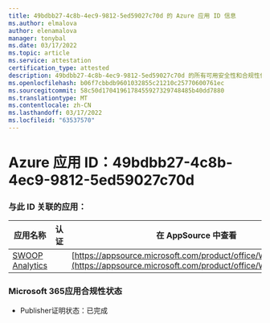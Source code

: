 ```yaml
---
title: 49bdbb27-4c8b-4ec9-9812-5ed59027c70d 的 Azure 应用 ID 信息
ms.author: elmalova
author: elenamalova
manager: tonybal
ms.date: 03/17/2022
ms.topic: article
ms.service: attestation
certification_type: attested
description: 49bdbb27-4c8b-4ec9-9812-5ed59027c70d 的所有可用安全性和合规性信息。
ms.openlocfilehash: b06f7cbbdb9601032855c21210c25770600761ec
ms.sourcegitcommit: 58c50d1704196178455927329748485b40dd7880
ms.translationtype: MT
ms.contentlocale: zh-CN
ms.lasthandoff: 03/17/2022
ms.locfileid: "63537570"
---
```

# <a name="azure-app-id-49bdbb27-4c8b-4ec9-9812-5ed59027c70d"></a>Azure 应用 ID：49bdbb27-4c8b-4ec9-9812-5ed59027c70d


### <a name="apps-associated-with-this-id"></a>与此 ID 关联的应用：
| **应用名称** | **认证** | **在 AppSource 中查看** |
|--------------|---------------|-----------------------|
| [SWOOP Analytics](../forward/WA200000877.md) |  | [https://appsource.microsoft.com/product/office/WA200000877](https://appsource.microsoft.com/product/office/WA200000877) |

### <a name="microsoft-365-app-compliance-status"></a>Microsoft 365应用合规性状态
- Publisher证明状态：已完成
